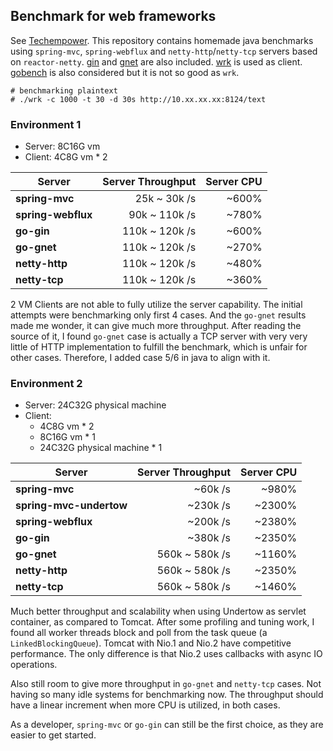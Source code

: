 ## Benchmark for web frameworks

See [Techempower](https://www.techempower.com/benchmarks/). 
This repository contains homemade java benchmarks using `spring-mvc`, `spring-webflux` and `netty-http`/`netty-tcp` servers based on `reactor-netty`. [gin](https://github.com/TechEmpower/FrameworkBenchmarks/tree/master/frameworks/Go/gin) and [gnet](https://github.com/TechEmpower/FrameworkBenchmarks/tree/master/frameworks/Go/gnet) are also included. [wrk](https://github.com/wg/wrk) is used as client. [gobench](https://github.com/cmpxchg16/gobench/) is also considered but it is not so good as `wrk`.

```
# benchmarking plaintext
# ./wrk -c 1000 -t 30 -d 30s http://10.xx.xx.xx:8124/text
```
### Environment 1
- Server: 8C16G vm
- Client: 4C8G vm * 2

| Server             | Server Throughput | Server CPU |
| ------------------ | ----------------: | ---------: |
| **spring-mvc**     |      25k ~ 30k /s |      ~600% |
| **spring-webflux** |     90k ~ 110k /s |      ~780% |
| **go-gin**         |    110k ~ 120k /s |      ~600% |
| **go-gnet**        |    110k ~ 120k /s |      ~270% |
| **netty-http**     |    110k ~ 120k /s |      ~480% |
| **netty-tcp**      |    110k ~ 120k /s |      ~360% |

2 VM Clients are not able to fully utilize the server capability. The initial attempts were benchmarking only first 4 cases. And the `go-gnet` results made me wonder, it can give much more throughput. After reading the source of it, I found `go-gnet` case is actually a TCP server with very very little of HTTP implementation to fulfill the benchmark, which is unfair for other cases. Therefore, I added case 5/6 in java to align with it.

### Environment 2
- Server: 24C32G physical machine
- Client:
  - 4C8G vm * 2
  - 8C16G vm * 1
  - 24C32G physical machine * 1

| Server             | Server Throughput | Server CPU |
| ------------------ | ----------------: | ---------: |
| **spring-mvc**     |           ~60k /s |      ~980% |
| **spring-mvc-undertow**     | ~230k /s |     ~2300% |
| **spring-webflux** |          ~200k /s |     ~2380% |
| **go-gin**         |          ~380k /s |     ~2350% |
| **go-gnet**        |    560k ~ 580k /s |     ~1160% |
| **netty-http**     |    560k ~ 580k /s |     ~2350% |
| **netty-tcp**      |    560k ~ 580k /s |     ~1460% |

Much better throughput and scalability when using Undertow as servlet container, as compared to Tomcat. After some profiling and tuning work, I found all worker threads block and poll from the task queue (a `LinkedBlockingQueue`). Tomcat with Nio.1 and Nio.2 have competitive performance. The only difference is that Nio.2 uses callbacks with async IO operations.

Also still room to give more throughput in `go-gnet` and `netty-tcp` cases. Not having so many idle systems for benchmarking now. The throughput should have a linear increment when more CPU is utilized, in both cases.

As a developer, `spring-mvc` or `go-gin` can still be the first choice, as they are easier to get started. 

